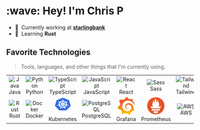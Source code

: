 <h1 align="left">:wave: Hey! I'm Chris P</h1>

- :office: &nbsp;Currently working at **[starlingbank]([/starlingbank](https://www.starlingbank.com/))**
- :seedling: &nbsp;Learning **Rust**

<h2 align="left" id="macropower-tech">Favorite Technologies</h2>

> Tools, languages, and other things that I'm currently using.

<table>
  <tr>
    <td align="center" width="96">
        <img src="https://cdn-icons-png.flaticon.com/512/226/226777.png" width="48" height="48" alt="Java" />
      <br>Java
    </td>
    <td align="center" width="96">
        <img src="https://upload.wikimedia.org/wikipedia/commons/thumb/c/c3/Python-logo-notext.svg/1869px-Python-logo-notext.svg.png" width="48" height="48" alt="Python" />
      <br>Python
    </td>
    <td align="center" width="96">
        <img src="https://upload.wikimedia.org/wikipedia/commons/thumb/4/4c/Typescript_logo_2020.svg/1200px-Typescript_logo_2020.svg.png" width="48" height="48" alt="TypeScript" />
      <br>TypeScript
    </td>
    <td align="center" width="96">
        <img src="https://upload.wikimedia.org/wikipedia/commons/6/6a/JavaScript-logo.png" width="48" height="48" alt="JavaScript" />
      <br>JavaScript
    </td>
    <td align="center" width="96">
        <img src="https://upload.wikimedia.org/wikipedia/commons/thumb/a/a7/React-icon.svg/2300px-React-icon.svg.png" width="48" height="48" alt="React" />
      <br>React
    </td>
    <td align="center" width="96">
        <img src="https://sass-lang.com/assets/img/styleguide/seal-color-aef0354c.png" width="48" height="48" alt="Sass" />
      <br>Sass
    </td>
    <td align="center" width="96">
        <img src="https://upload.wikimedia.org/wikipedia/commons/thumb/d/d5/Tailwind_CSS_Logo.svg/1024px-Tailwind_CSS_Logo.svg.png" width="48" height="48" alt="Tailwind" />
      <br>Tailwind
    </td>
  </tr>
  <tr>
    <td align="center" width="96"> 
        <img src="https://e7.pngegg.com/pngimages/856/814/png-clipart-rust-system-programming-language-computer-programming-rusted-miscellaneous-computer-programming-thumbnail.png" width="48" height="48" alt="Rust" />
      <br>Rust
    </td>
    <td align="center" width="96"> 
        <img src="https://developers.redhat.com/sites/default/files/styles/article_feature/public/blog/2015/01/docker-whale-home-logo.png?itok=nf2cLFMc" width="48" height="48" alt="Docker" />
      <br>Docker
    </td>
    <td align="center" width="96">
        <img src="https://raw.githubusercontent.com/cncf/artwork/master/projects/kubernetes/icon/color/kubernetes-icon-color.svg" width="48" height="48" alt="Kubernetes" />
      <br>Kubernetes
    </td>
    <td align="center"  width="96">
        <img src="https://upload.wikimedia.org/wikipedia/commons/thumb/2/29/Postgresql_elephant.svg/1200px-Postgresql_elephant.svg.png" width="48" height="48" alt="PostgreSQL" />
      <br>PostgreSQL
    </td>
    <td align="center" width="96">
        <img src="https://raw.githubusercontent.com/grafana/grafana/master/public/img/grafana_icon.svg" width="48" height="48" alt="Grafana" />
      <br>Grafana
    </td>
    <td align="center" width="96">
        <img src="https://github.com/cncf/artwork/blob/master/projects/prometheus/icon/color/prometheus-icon-color.svg" width="48" height="48" alt="Prometheus" />
      <br>Prometheus
    </td>
    <td align="center" width="96">
        <img src="https://cdn.iconscout.com/icon/free/png-256/aws-3215369-2673787.png" width="48" height="48" alt="AWS" />
      <br>AWS
    </td>
  </tr>
</table>
